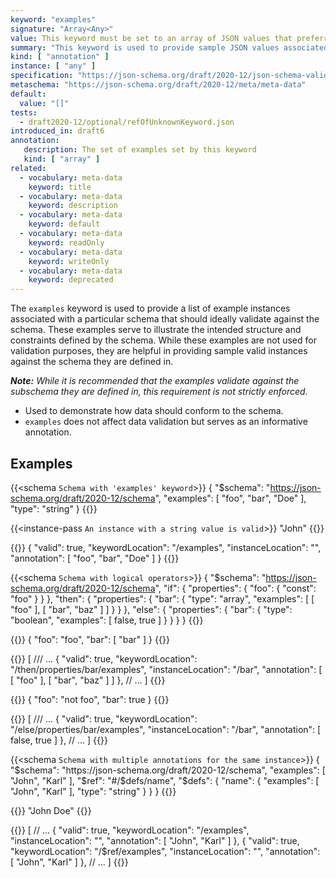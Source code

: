 ```yaml
---
keyword: "examples"
signature: "Array<Any>"
value: This keyword must be set to an array of JSON values that preferrably successfully validates against the corresponding subschema
summary: "This keyword is used to provide sample JSON values associated with a particular schema, for the purpose of illustrating usage."
kind: [ "annotation" ]
instance: [ "any" ]
specification: "https://json-schema.org/draft/2020-12/json-schema-validation.html#section-9.5"
metaschema: "https://json-schema.org/draft/2020-12/meta/meta-data"
default:
  value: "[]"
tests:
  - draft2020-12/optional/refOfUnknownKeyword.json
introduced_in: draft6
annotation:
   description: The set of examples set by this keyword
   kind: [ "array" ]
related:
  - vocabulary: meta-data
    keyword: title
  - vocabulary: meta-data
    keyword: description
  - vocabulary: meta-data
    keyword: default
  - vocabulary: meta-data
    keyword: readOnly
  - vocabulary: meta-data
    keyword: writeOnly
  - vocabulary: meta-data
    keyword: deprecated
---
```


The `examples` keyword is used to provide a list of example instances associated with a particular schema that should ideally validate against the schema. These examples serve to illustrate the intended structure and constraints defined by the schema. While these examples are not used for validation purposes, they are helpful in providing sample valid instances against the schema they are defined in.

_**Note:** While it is recommended that the examples validate against the subschema they are defined in, this requirement is not strictly enforced._

* Used to demonstrate how data should conform to the schema.
* `examples` does not affect data validation but serves as an informative annotation.

## Examples

{{<schema `Schema with 'examples' keyword`>}}
{
  "$schema": "https://json-schema.org/draft/2020-12/schema",
  "examples": [ "foo", "bar", "Doe" ],
  "type": "string"
}
{{</schema>}}

{{<instance-pass `An instance with a string value is valid`>}}
"John"
{{</instance-pass>}}

{{<instance-annotation>}}
{
  "valid": true,
  "keywordLocation": "/examples",
  "instanceLocation": "",
  "annotation": [ "foo", "bar", "Doe" ]
}
{{</instance-annotation>}}

{{<schema `Schema with logical operators`>}}
{
  "$schema": "https://json-schema.org/draft/2020-12/schema",
  "if": {
    "properties": {
      "foo": { "const": "foo" }
    }
  },
  "then": {
    "properties": {
      "bar": {
        "type": "array",
        "examples": [ [ "foo" ], [ "bar", "baz" ] ]
      }
    }
  },
  "else": {
    "properties": {
      "bar": {
        "type": "boolean",
        "examples": [ false, true ]
      }
    }
  }
}
{{</schema>}}

{{<instance-pass>}}
{ "foo": "foo", "bar": [ "bar" ] }
{{</instance-pass>}}

{{<instance-annotation>}}
[
  /// ...
  {
    "valid": true,
    "keywordLocation": "/then/properties/bar/examples",
    "instanceLocation": "/bar",
    "annotation": [ [ "foo" ], [ "bar", "baz" ] ]
  },
  // ...
]
{{</instance-annotation>}}

{{<instance-pass>}}
{ "foo": "not foo", "bar": true }
{{</instance-pass>}}

{{<instance-annotation>}}
[
  /// ...
  {
    "valid": true,
    "keywordLocation": "/else/properties/bar/examples",
    "instanceLocation": "/bar",
    "annotation": [ false, true ]
  },
  // ...
]
{{</instance-annotation>}}

{{<schema `Schema with multiple annotations for the same instance`>}}
{
  "$schema": "https://json-schema.org/draft/2020-12/schema",
  "examples": [ "John", "Karl" ],
  "$ref": "#/$defs/name",
  "$defs": {
    "name": {
      "examples": [ "John", "Karl" ],
      "type": "string"
    }
  }
}
{{</schema>}}

{{<instance-pass>}}
"John Doe"
{{</instance-pass>}}

{{<instance-annotation>}}
[
  // ...
  {
    "valid": true,
    "keywordLocation": "/examples",
    "instanceLocation": "",
    "annotation": [ "John", "Karl" ]
  },
  {
    "valid": true,
    "keywordLocation": "/$ref/examples",
    "instanceLocation": "",
    "annotation": [ "John", "Karl" ]
  },
  // ...
]
{{</instance-annotation>}}

